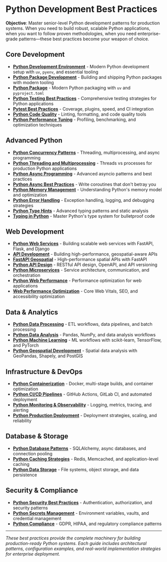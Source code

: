 # Python Development Best Practices

**Objective**: Master senior-level Python development patterns for production systems. When you need to build robust, scalable Python applications, when you want to follow proven methodologies, when you need enterprise-grade patterns—these best practices become your weapon of choice.

## Core Development

- **[Python Development Environment](python-dev-environment.md)** - Modern Python development setup with `uv`, `pyenv`, and essential tooling
- **[Python Package Development](python-package-development.md)** - Building and shipping Python packages with modern tooling
- **[Python Package](python-package.md)** - Modern Python packaging with `uv` and `pyproject.toml`
- **[Python Testing Best Practices](python-testing-best-practices.md)** - Comprehensive testing strategies for Python applications
- **[Pytest Best Practices](pytest-best-practices.md)** - Coverage, plugins, speed, and CI integration
- **[Python Code Quality](python-code-quality.md)** - Linting, formatting, and code quality tools
- **[Python Performance Tuning](python-performance-tuning.md)** - Profiling, benchmarking, and optimization techniques

## Advanced Python

- **[Python Concurrency Patterns](python-concurrency-patterns.md)** - Threading, multiprocessing, and async programming
- **[Python Threading and Multiprocessing](python-threading-and-multiprocessing.md)** - Threads vs processes for production Python applications
- **[Python Async Programming](python-async-programming.md)** - Advanced asyncio patterns and best practices
- **[Python Async Best Practices](python-async-best-practices.md)** - Write coroutines that don't betray you
- **[Python Memory Management](python-memory-management.md)** - Understanding Python's memory model and optimization
- **[Python Error Handling](python-error-handling.md)** - Exception handling, logging, and debugging strategies
- **[Python Type Hints](python-type-hints.md)** - Advanced typing patterns and static analysis
- **[Typing in Python](typing-in-python.md)** - Master Python's type system for bulletproof code

## Web Development

- **[Python Web Services](python-web-services.md)** - Building scalable web services with FastAPI, Flask, and Django
- **[API Development](api-development.md)** - Building high-performance, geospatial-aware APIs
- **[FastAPI Geospatial](fastapi-geospatial.md)** - High-performance spatial APIs with FastAPI
- **[Python API Design](python-api-design.md)** - RESTful API design, OpenAPI, and API versioning
- **[Python Microservices](python-microservices.md)** - Service architecture, communication, and orchestration
- **[Python Web Performance](python-web-performance.md)** - Performance optimization for web applications
- **[Web Performance Optimization](web-performance-optimization.md)** - Core Web Vitals, SEO, and accessibility optimization

## Data & Analytics

- **[Python Data Processing](python-data-processing.md)** - ETL workflows, data pipelines, and batch processing
- **[Python Data Analysis](python-data-analysis.md)** - Pandas, NumPy, and data analysis workflows
- **[Python Machine Learning](python-machine-learning.md)** - ML workflows with scikit-learn, TensorFlow, and PyTorch
- **[Python Geospatial Development](python-geospatial-development.md)** - Spatial data analysis with GeoPandas, Shapely, and PostGIS

## Infrastructure & DevOps

- **[Python Containerization](python-containerization.md)** - Docker, multi-stage builds, and container optimization
- **[Python CI/CD Pipelines](python-cicd-pipelines.md)** - GitHub Actions, GitLab CI, and automated deployment
- **[Python Monitoring & Observability](python-monitoring-observability.md)** - Logging, metrics, tracing, and alerting
- **[Python Production Deployment](python-production-deployment.md)** - Deployment strategies, scaling, and reliability

## Database & Storage

- **[Python Database Patterns](python-database-patterns.md)** - SQLAlchemy, async databases, and connection pooling
- **[Python Caching Strategies](python-caching-strategies.md)** - Redis, Memcached, and application-level caching
- **[Python Data Storage](python-data-storage.md)** - File systems, object storage, and data persistence

## Security & Compliance

- **[Python Security Best Practices](python-security-best-practices.md)** - Authentication, authorization, and security patterns
- **[Python Secrets Management](python-secrets-management.md)** - Environment variables, vaults, and credential management
- **[Python Compliance](python-compliance.md)** - GDPR, HIPAA, and regulatory compliance patterns

---

*These best practices provide the complete machinery for building production-ready Python systems. Each guide includes architectural patterns, configuration examples, and real-world implementation strategies for enterprise deployment.*
